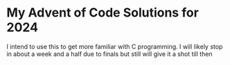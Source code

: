 # My Advent of Code Solutions for 2024

I intend to use this to get more familiar with C programming. I will likely stop in about a week and a half due to finals but still will give it a shot till then